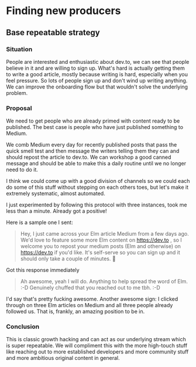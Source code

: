 # Finding new producers

## Base repeatable strategy

### Situation

People are interested and enthusiastic about dev.to, we can see that people believe in it and are willing to sign up. What's hard is actually getting them to write a good article, mostly because writing is hard, especially when you feel pressure. So lots of people sign up and don't wind up writing anything. We can improve the onboarding flow but that wouldn't solve the underlying problem.

### Proposal

We need to get people who are already primed with content ready to be published. The best case is people who have just published something to Medium.

We comb Medium every day for recently published posts that pass the quick smell test and then message the writers telling them they can and should repost the article to dev.to. We can workshop a good canned message and should be able to make this a daily routine until we no longer need to do it.

I think we could come up with a good division of channels so we could each do some of this stuff without stepping on each others toes, but let's make it extremely systematic, almost automated.

I just experimented by following this protocol with three instances, took me less than a minute. Already got a positive!

Here is a sample one I sent:

> Hey, I just came across your Elm article Medium from a few days ago. We'd love to feature some more Elm content on https://dev.to , so I welcome you to repost your medium posts (Elm and otherwise) on https://dev.to  if you'd like.
It's self-serve so you can sign up and it should only take a couple of minutes. 🙌

Got this response immediately

> Ah awesome, yeah I will do. Anything to help spread the word of Elm. :-D Genuinely chuffed that you reached out to me tbh. :-D

I'd say that's pretty fucking awesome. Another awesome sign: I clicked through on three Elm articles on Medium and all three people already followed us. That is, frankly, an amazing position to be in.

### Conclusion

This is classic growth hacking and can act as our underlying stream which is super repeatable. We will compliment this with the more high-touch stuff like reaching out to more established developers and more community stuff and more ambitious original content in general.
